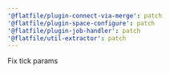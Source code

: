 ```yaml
---
'@flatfile/plugin-connect-via-merge': patch
'@flatfile/plugin-space-configure': patch
'@flatfile/plugin-job-handler': patch
'@flatfile/util-extractor': patch
---
```


Fix tick params
